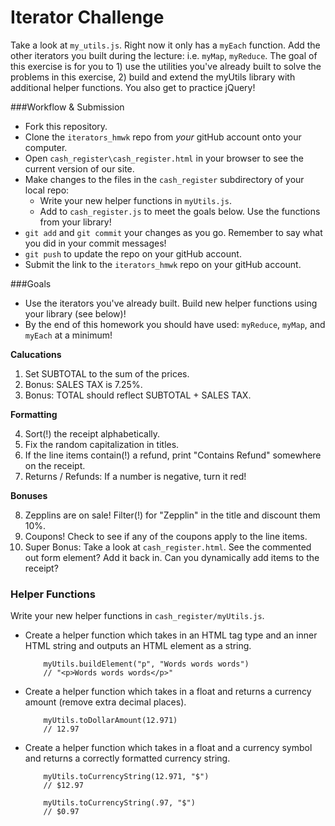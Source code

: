# Iterator Challenge

Take a look at `my_utils.js`. Right now it only has a `myEach` function. Add the other iterators you built during the lecture: i.e. `myMap`, `myReduce`. The goal of this exercise is for you to 1) use the utilities you've already built to solve the problems in this exercise, 2) build and extend the myUtils library with additional helper functions. You also get to practice jQuery!

###Workflow & Submission
* Fork this repository.
* Clone the `iterators_hmwk` repo from *your* gitHub account onto your computer.
* Open `cash_register\cash_register.html` in your browser to see the current version of our site.
* Make changes to the files in the `cash_register` subdirectory of your local repo:
  * Write your new helper functions in `myUtils.js`.
  * Add to `cash_register.js` to meet the goals below. Use the functions from your library!
* `git add` and `git commit` your changes as you go.  Remember to say what you did in your commit messages!
* `git push` to update the repo on your gitHub account.
* Submit the link to the `iterators_hmwk` repo on your gitHub account.

###Goals

* Use the iterators you've already built. Build new helper functions using your library (see below)!
* By the end of this homework you should have used: `myReduce`, `myMap`, and `myEach` at a minimum!


**Calucations**

1. Set SUBTOTAL to the sum of the prices.
2. Bonus: SALES TAX is 7.25%.
3. Bonus: TOTAL should reflect SUBTOTAL + SALES TAX.

**Formatting**

4. Sort(!) the receipt alphabetically.
5. Fix the random capitalization in titles.
6. If the line items contain(!) a refund, print "Contains Refund" somewhere on the receipt.
7. Returns / Refunds: If a number is negative, turn it red!

**Bonuses**

8. Zepplins are on sale! Filter(!) for "Zepplin" in the title and discount them 10%.
9. Coupons! Check to see if any of the coupons apply to the line items.
10. Super Bonus: Take a look at `cash_register.html`. See the commented out form element? Add it back in. Can you dynamically add items to the receipt?

### Helper Functions
Write your new helper functions in `cash_register/myUtils.js`.

* Create a helper function which takes in an HTML tag type and an inner HTML string and outputs an HTML element as a string.
    ```
        myUtils.buildElement("p", "Words words words")
        // "<p>Words words words</p>"
    ```

* Create a helper function which takes in a float and returns a currency amount (remove extra decimal places).
    ```
        myUtils.toDollarAmount(12.971)
        // 12.97
    ```

* Create a helper function which takes in a float and a currency symbol and returns a correctly formatted currency string.
    ```
        myUtils.toCurrencyString(12.971, "$")
        // $12.97

        myUtils.toCurrencyString(.97, "$")
        // $0.97
    ```
